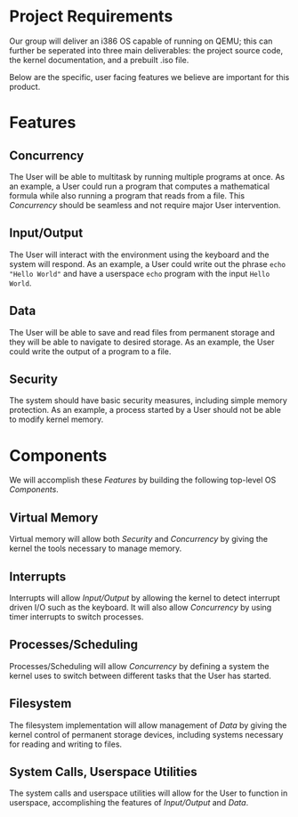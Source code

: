 # Project Requirements

Our group will deliver an i386 OS capable of running on QEMU; this can further be seperated into three
main deliverables: the project source code, the kernel documentation, and a prebuilt .iso file.

Below are the specific, user facing features we believe are important for this product.

# Features

## Concurrency
The User will be able to multitask by running multiple programs at once. As an example, a User could run a program that computes a 
mathematical formula while also running a program that reads from a file. This *Concurrency* should be seamless and not require major 
User intervention.

## Input/Output
The User will interact with the environment using the keyboard and the system will respond. As an example, a User could write out the phrase `echo "Hello World"`
and have a userspace `echo` program with the input `Hello World`.

## Data
The User will be able to save and read files from permanent storage and they will be able to navigate to desired storage. As an example, the User could write the output
of a program to a file.

## Security
The system should have basic security measures, including simple memory protection. As an example, a process started by a User should not be able to modify kernel memory.

# Components

We will accomplish these *Features* by building the following top-level OS *Components*.

## Virtual Memory
Virtual memory will allow both *Security* and *Concurrency* by giving the kernel the tools necessary to manage memory.

## Interrupts
Interrupts will allow *Input/Output* by allowing the kernel to detect interrupt driven I/O such as the keyboard.
It will also allow *Concurrency* by using timer interrupts to switch processes.

## Processes/Scheduling
Processes/Scheduling will allow *Concurrency* by defining a system the kernel uses to switch between different tasks that the User has started.

## Filesystem
The filesystem implementation will allow management of *Data* by giving the kernel control of permanent storage devices, including systems necessary for reading and writing to files.

## System Calls, Userspace Utilities
The system calls and userspace utilities will allow for the User to function in userspace, accomplishing the features of *Input/Output* and *Data*.
